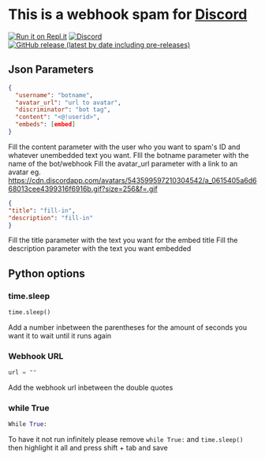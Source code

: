 # This is a webhook spam for [Discord](https://discord.com)
[![Run it on Repl.it](https://repl.it/badge/github/SynergyDev/d-webhook-spam)](https://repl.it/github/synergybest/d-webhook-spam) [![Discord](https://img.shields.io/discord/759108372447887450?color=7289DA&label=Discord&logo=discord)](https://discord.gg/dCcBFwQStT) [![GitHub release (latest by date including pre-releases)](https://img.shields.io/github/v/release/synergybest/d-webhook-spam?include_prereleases&label=Version&logo=Python&logoColor=white)](https://github.com/synergybest/d-webhook-spam/releases/latest)
## Json Parameters
```json
{
  "username": "botname",
  "avatar_url": "url to avatar",
  "discriminator": "bot tag",
  "content": "<@!userid>",
  "embeds": [embed]
}
```
Fill the content parameter with the user who you want to spam's ID and whatever unembedded text you want.
FIll the botname parameter with the name of the bot/webhook
Fill the avatar_url parameter with a link to an avatar eg. https://cdn.discordapp.com/avatars/543599597210304542/a_0615405a6d668013cee4399316f6916b.gif?size=256&f=.gif
```json
{
"title": "fill-in",
"description": "fill-in" 
}
```
Fill the title parameter with the text you want for the embed title 
Fill the description parameter with the text you want embedded
## Python options
### time.sleep
```py
time.sleep()
```
Add a number inbetween the parentheses for the amount of seconds you want it to wait until it runs again
### Webhook URL
```py
url = ""
```
Add the webhook url inbetween the double quotes
### while True
```py
While True:
```
To have it not run infinitely please remove ```while True:``` and ``time.sleep()`` then highlight it all and press shift + tab and save
